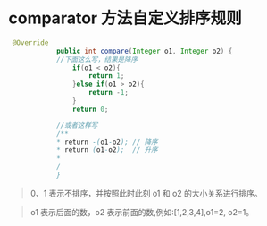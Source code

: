 # comparator 方法自定义排序规则

```java
 @Override
            public int compare(Integer o1, Integer o2) {
            //下面这么写，结果是降序
                if(o1 < o2){
                    return 1;
                }else if(o1 > o2){
                    return -1;
                }
                return 0;

			//或者这样写
			/**
			* return -(o1-o2); // 降序
			* return (o1-o2);  // 升序
			*
			/
            }
```

> 0、1 表示不排序，并按照此时此刻 o1 和 o2 的大小关系进行排序。

> o1 表示后面的数，o2 表示前面的数,例如:[1,2,3,4],o1=2, o2=1。
